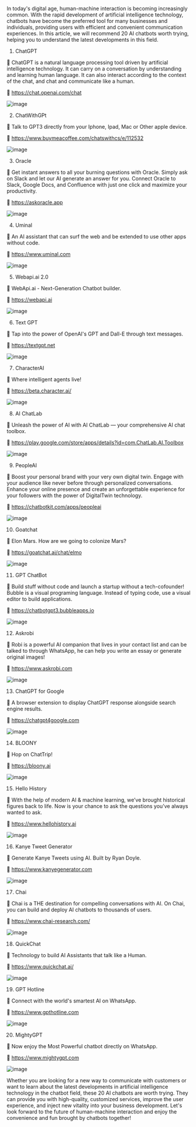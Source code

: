 In today's digital age, human-machine interaction is becoming increasingly common. With the rapid development of artificial intelligence technology, chatbots have become the preferred tool for many businesses and individuals, providing users with efficient and convenient communication experiences. In this article, we will recommend 20 AI chatbots worth trying, helping you to understand the latest developments in this field.

1. ChatGPT

📝 ChatGPT is a natural language processing tool driven by artificial intelligence technology. It can carry on a conversation by understanding and learning human language. It can also interact according to the context of the chat, and chat and communicate like a human.

🔗 https://chat.openai.com/chat

![image](./image/10001.png)

2. ChatWithGPt

📝 Talk to GPT3 directly from your Iphone, Ipad, Mac or Other apple device.

🔗 https://www.buymeacoffee.com/chatswithcs/e/112532

![image](./image/10002.png)

3. Oracle

📝 Get instant answers to all your burning questions with Oracle. Simply ask on Slack and let our AI generate an answer for you. Connect Oracle to Slack, Google Docs, and Confluence with just one click and maximize your productivity.

🔗 https://askoracle.app

![image](./image/10003.png)

4. Uminal

📝 An AI assistant that can surf the web and be extended to use other apps without code.

🔗 https://www.uminal.com

![image](./image/10004.png)

5. Webapi.ai 2.0

📝 WebApi.ai - Next-Generation Chatbot builder.

🔗 https://webapi.ai

![image](./image/10005.png)

6. Text GPT

📝 Tap into the power of OpenAI's GPT and Dall-E through text messages.

🔗 https://textgpt.net

![image](./image/10006.png)

7. CharacterAI

📝 Where intelligent agents live!

🔗 https://beta.character.ai/

![image](./image/10007.png)

8. AI ChatLab

📝 Unleash the power of AI with AI ChatLab — your comprehensive AI chat toolbox.

🔗 https://play.google.com/store/apps/details?id=com.ChatLab.AI.Toolbox

![image](./image/10008.png)

9. PeopleAI

📝 Boost your personal brand with your very own digital twin. Engage with your audience like never before through personalized conversations. Enhance your online presence and create an unforgettable experience for your followers with the power of DigitalTwin technology.

🔗 https://chatbotkit.com/apps/peopleai

![image](./image/10009.png)

10. Goatchat

📝 Elon Mars. How are we going to colonize Mars?

🔗 https://goatchat.ai/chat/elmo

![image](./image/10010.png)

11. GPT ChatBot

📝 Build stuff without code and launch a startup without a tech-cofounder! Bubble is a visual programing language. Instead of typing code, use a visual editor to build applications.

🔗 https://chatbotgpt3.bubbleapps.io

![image](./image/10011.png)

12. Askrobi

📝 Robi is a powerful AI companion that lives in your contact list and can be talked to through WhatsApp, he can help you write an essay or generate original images!

🔗 https://www.askrobi.com

![image](./image/10012.png)

13. ChatGPT for Google

📝 A browser extension to display ChatGPT response alongside search engine results.

🔗 https://chatgpt4google.com

![image](./image/10013.png)

14. BLOONY

📝 Hop on ChatTrip!

🔗 https://bloony.ai

![image](./image/10014.png)

15. Hello History

📝 With the help of modern AI & machine learning, we’ve brought historical figures back to life. Now is your chance to ask the questions you’ve always wanted to ask.

🔗 https://www.hellohistory.ai

![image](./image/10015.png)

16. Kanye Tweet Generator

📝 Generate Kanye Tweets using AI. Built by Ryan Doyle.

🔗 https://www.kanyegenerator.com

![image](./image/10016.png)

17. Chai

📝 Chai is a THE destination for compelling conversations with AI. On Chai, you can build and deploy AI chatbots to thousands of users.

🔗 https://www.chai-research.com/

![image](./image/10017.png)

18. QuickChat

📝 Technology to build AI Assistants that talk like a Human.

🔗 https://www.quickchat.ai/

![image](./image/10018.png)

19. GPT Hotline

📝 Connect with the world's smartest AI on WhatsApp.

🔗 https://www.gpthotline.com

![image](./image/10019.png)

20. MightyGPT

📝 Now enjoy the Most Powerful chatbot directly on WhatsApp.

🔗 https://www.mightygpt.com

![image](./image/10020.png)

Whether you are looking for a new way to communicate with customers or want to learn about the latest developments in artificial intelligence technology in the chatbot field, these 20 AI chatbots are worth trying. They can provide you with high-quality, customized services, improve the user experience, and inject new vitality into your business development. Let's look forward to the future of human-machine interaction and enjoy the convenience and fun brought by chatbots together!
